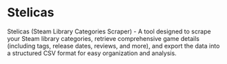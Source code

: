 # Stelicas
Stelicas (Steam Library Categories Scraper) - A tool designed to scrape your Steam library categories, retrieve comprehensive game details (including tags, release dates, reviews, and more), and export the data into a structured CSV format for easy organization and analysis.
